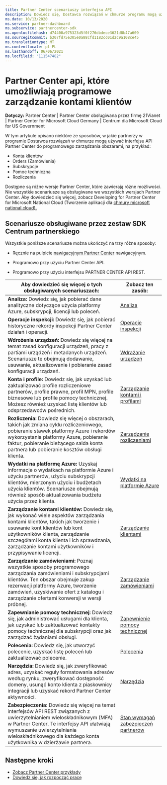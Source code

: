 ```yaml
---
title: Partner Center scenariuszy interfejsu API
description: Dowiedz się, Dostawca rozwiązań w chmurze programu mogą używać interfejsu API Partner Center, aby programowo zarządzać kontami klientów, zamówieniami, pomocą techniczną i rozliczeniami.
ms.date: 10/13/2020
ms.service: partner-dashboard
ms.subservice: partnercenter-sdk
ms.openlocfilehash: d74400a975323d5f0f276dbdece3621d8b47a609
ms.sourcegitcommit: b307fd75e305e0a88cfd1182cc01d2c9a108ce45
ms.translationtype: MT
ms.contentlocale: pl-PL
ms.lasthandoff: 06/06/2021
ms.locfileid: "111547482"
---
```

# <a name="partner-center-api-scenarios-that-let-you-programmatically-manage-customer-accounts"></a>Partner Center api, które umożliwiają programowe zarządzanie kontami klientów

**Dotyczy:** Partner Center | Partner Center obsługiwana przez firmę 21Vianet | Partner Center for Microsoft Cloud Germany | Centrum dla Microsoft Cloud for US Government

W tym artykule opisano niektóre ze sposobów, w jakie partnerzy w programie Dostawca rozwiązań w chmurze mogą używać interfejsu API Partner Center do programowego zarządzania obszarami, na przykład:

- Konta klientów
- Orders (Zamówienia)
- Subskrypcje
- Pomoc techniczna
- Rozliczenia

Dostępne są różne wersje Partner Center, które zawierają różne możliwości. Nie wszystkie scenariusze są obsługiwane we wszystkich wersjach Partner Center. Aby dowiedzieć się więcej, zobacz Developing for Partner Center for Microsoft National Cloud (Tworzenie aplikacji dla [chmury microsoft national cloud).](developing-for-partner-center-for-microsoft-national-cloud.md)

## <a name="scenarios-supported-by-the-partner-center-sdk"></a>Scenariusze obsługiwane przez zestaw SDK Centrum partnerskiego

Wszystkie poniższe scenariusze można ukończyć na trzy różne sposoby:

- Ręcznie na pulpicie [nawigacyjnym Partner Center](https://partner.microsoft.com/dashboard) nawigacyjnym.

- Programowo przy użyciu Partner Center API.

- Programowo przy użyciu interfejsu PARTNER CENTER API REST.

| Aby dowiedzieć się więcej o tych obsługiwanych scenariuszach:  | Zobacz ten zasób:     |
|----------------------------------|--------------------------|
| **Analiza:** Dowiedz się, jak pobierać dane analityczne dotyczące użycia platformy Azure, subskrypcji, licencji lub poleceń.         | [Analiza](usage-analytics.md)  |
| **Operacje inspekcji:** Dowiedz się, jak pobierać historyczne rekordy inspekcji Partner Center działań i operacji. | [Operacje inspekcji](audit.md)                     |
| **Wdrożenia urządzeń:** Dowiedz się więcej na temat zasad konfiguracji urządzeń, pracy z partiami urządzeń i metadanych urządzeń. Scenariusze te obejmują dodawanie, usuwanie, aktualizowanie i pobieranie zasad konfiguracji urządzeń.    | [Wdrażanie urządzeń](device-deployment.md)  |
| **Konta i profile:** Dowiedz się, jak uzyskać lub zaktualizować profile rozliczeniowe partnerów, profile prawne, profil MPN, profile biznesowe lub profile pomocy technicznej. Możesz również uzyskać listę klientów lub odsprzedawców pośrednich. | [Zarządzanie kontami i profilami](manage-profiles-and-information.md)                                                                        |
| **Rozliczenia:** Dowiedz się więcej o obszarach, takich jak zmiana cyklu rozliczeniowego, pobieranie stawek platformy Azure i rekordów wykorzystania platformy Azure, pobieranie faktur, pobieranie bieżącego salda konta partnera lub pobieranie kosztów obsługi klienta.  | [Zarządzanie rozliczeniami](manage-billing.md)   |
| **Wydatki na platformę Azure:** Uzyskaj informacje o wydatkach na platformie Azure i użyciu partnerów, użyciu subskrypcji klientów, mierzonym użyciu i budżetach użycia klientów. Scenariusze obejmują również sposób aktualizowania budżetu użycia przez klienta. | [Wydatki na platformie Azure](azure-spending.md)  |
| **Zarządzanie kontami klientów:** Dowiedz się, jak wykonać wiele aspektów zarządzania kontami klientów, takich jak tworzenie i usuwanie kont klientów lub kont użytkowników klienta, zarządzanie szczegółami konta klienta i ich sprawdzania, zarządzanie kontami użytkowników i przypisywanie licencji.  | [Zarządzanie klientami](manage-customers.md)  |
| **Zarządzanie zamówieniami:** Poznaj wszystkie sposoby programowego zarządzania zamówieniami i subskrypcjami klientów. Ten obszar obejmuje zakup rezerwacji platformy Azure, tworzenie zamówień, uzyskiwanie ofert z katalogu i zarządzanie ofertami konwersji w wersji próbnej.   | [Zarządzanie zamówieniami](manage-orders.md)  |
| **Zapewnianie pomocy technicznej:** Dowiedz się, jak administrować usługami dla klienta, jak uzyskać lub zaktualizować kontakty pomocy technicznej dla subskrypcji oraz jak zarządzać żądaniami obsługi.  | [Zapewnienie pomocy technicznej](provide-support.md)   |
| **Polecenia:** Dowiedz się, jak utworzyć polecenie, uzyskać listę poleceń lub zaktualizować polecenie.  | [Polecenia](/partner/develop/referrals)  |
| **Narzędzia:** Dowiedz się, jak zweryfikować adres, uzyskać reguły formatowania adresów według rynku, zweryfikować dostępność domeny, usunąć konto klienta z piaskownicy integracji lub uzyskać rekord Partner Center aktywności. | [Narzędzia](utilities.md)  |
| **Zabezpieczenia:** Dowiedz się więcej na temat interfejsów API REST związanych z uwierzytelnianiem wieloskładnikowym (MFA) w Partner Center. Te interfejsy API ułatwiają wymuszanie uwierzytelniania wieloskładnikowego dla każdego konta użytkownika w dzierżawie partnera.  | [Stan wymagań zabezpieczeń partnerów](partner-security-requirements.md)  |

## <a name="next-steps"></a>Następne kroki

- [Zobacz Partner Center przykłady](partner-center-samples.md)
- [Dowiedz się, jak rozpocząć pracę](get-started.md)